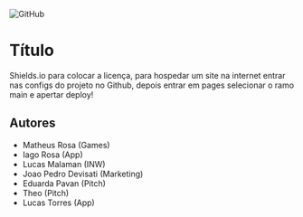 ![GitHub](https://img.shields.io/github/license/Lusckas777/teste)

# Título 
Shields.io para colocar a licença, para hospedar um site na internet entrar nas configs do projeto no Github, depois entrar em pages selecionar o ramo main e apertar deploy!

## Autores

- Matheus Rosa (Games)
- Iago Rosa (App)
- Lucas Malaman (INW)
- Joao Pedro Devisati (Marketing)
- Eduarda Pavan (Pitch)
- Theo (Pitch)
- Lucas Torres (App)
